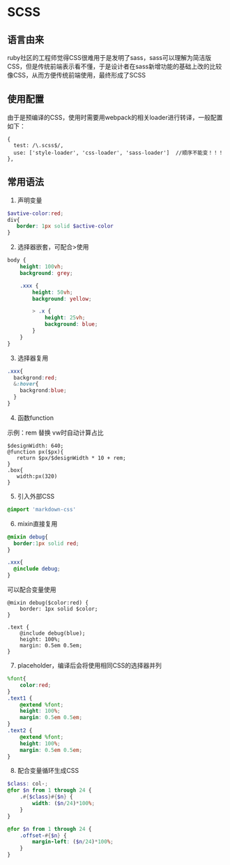 # SCSS

## 语言由来

ruby社区的工程师觉得CSS很难用于是发明了sass，sass可以理解为简洁版CSS，但是传统前端表示看不懂，于是设计者在sass新增功能的基础上改的比较像CSS，从而方便传统前端使用，最终形成了SCSS

## 使用配置

由于是预编译的CSS，使用时需要用webpack的相关loader进行转译，一般配置如下：

```
{
  test: /\.scss$/,
  use: ['style-loader', 'css-loader', 'sass-loader']  //顺序不能变！！！
},
```

## 常用语法

1. 声明变量

```scss
$avtive-color:red;
div{
   border: 1px solid $active-color
}
```

2. 选择器嵌套，可配合>使用

```scss
body {
    height: 100vh;
    background: grey;

    .xxx {
        height: 50vh;
        background: yellow;

        > .x {
            height: 25vh;
            background: blue;
        }
    }
}
```

3. 选择器复用

```scss
.xxx{
  backgrond:red;
  &:hover{
    backgrond:blue;
  }
}  
```

4. 函数function

示例：rem 替换 vw时自动计算占比

```less
$designWidth: 640;
@function px($px){
   return $px/$designWidth * 10 + rem;
}
.box{
   width:px(320)
}
```

5. 引入外部CSS

```scss
@import 'markdown-css'
```

6. mixin直接复用

```scss
@mixin debug{
  border:1px solid red;
}

.xxx{
  @include debug;
}
```

可以配合变量使用

```less
@mixin debug($color:red) {
    border: 1px solid $color;
}

.text {
    @include debug(blue);
    height: 100%;
    margin: 0.5em 0.5em;
}
```

7. placeholder，编译后会将使用相同CSS的选择器并列

```scss
%font{
    color:red;
}
.text1 {
    @extend %font;
    height: 100%;
    margin: 0.5em 0.5em;
}
.text2 {
    @extend %font;
    height: 100%;
    margin: 0.5em 0.5em;
}
```

8. 配合变量循环生成CSS

```scss
$class: col-;
@for $n from 1 through 24 {
    .#{$class}#{$n} {
        width: ($n/24)*100%;
    }
}

@for $n from 1 through 24 {
    .offset-#{$n} {
        margin-left: ($n/24)*100%;
    }
}
```